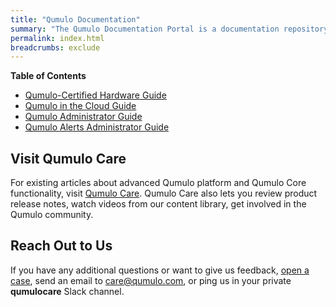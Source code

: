 ```yaml
---
title: "Qumulo Documentation"
summary: "The Qumulo Documentation Portal is a documentation repository that uses <a href='https://www.writethedocs.org/guide/docs-as-code/'>docs-as-code principles</a> and contains information and guidance about Qumulo-certified hardware platforms, Qumulo in the cloud, and Qumulo Core functionality and configuration."
permalink: index.html
breadcrumbs: exclude
---
```


**Table of Contents**
* [Qumulo-Certified Hardware Guide](hardware-guide/)
* [Qumulo in the Cloud Guide](cloud-guide/)
* [Qumulo Administrator Guide](administrator-guide/)
* [Qumulo Alerts Administrator Guide](qumulo-alerts-guide/)

## Visit Qumulo Care
For existing articles about advanced Qumulo platform and Qumulo Core functionality, visit [Qumulo Care](https://care.qumulo.com/hc/en-us). Qumulo Care also lets you review product release notes, watch videos from our content library, get involved in the Qumulo community.

## Reach Out to Us
If you have any additional questions or want to give us feedback, [open a case](https://care.qumulo.com/hc/en-us/requests/new), send an email to [care@qumulo.com](mailto:care@qumulo.com), or ping us in your private **qumulocare** Slack channel.
